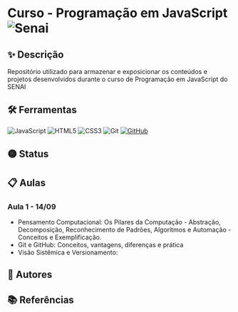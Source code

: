 # Curso - Programação em JavaScript ![Senai](https://img.shields.io/badge/SENAI-FFFFFF?style=for-the-badge&logo=senai&logoColor=black)

## ✨ Descrição
Repositório utilizado para armazenar e exposicionar os conteúdos e projetos desenvolvidos durante o curso de Programação em JavaScript do SENAI
## 🛠 Ferramentas
![JavaScript](https://img.shields.io/badge/JavaScript-F7DF1E?style=for-the-badge&logo=javascript&logoColor=black) ![HTML5](https://img.shields.io/badge/HTML5-E34F26?style=for-the-badge&logo=html5&logoColor=white)
	![CSS3](https://img.shields.io/badge/CSS3-1572B6?style=for-the-badge&logo=css3&logoColor=white) 	![Git](https://img.shields.io/badge/GIT-E44C30?style=for-the-badge&logo=git&logoColor=white) 	[![GitHub](https://img.shields.io/badge/GitHub-100000?style=for-the-badge&logo=github&logoColor=white)](https://github.com/daniel-bento11)
## 🟡 Status
## 📋 Aulas
### Aula 1 - 14/09
- Pensamento Computacional: Os Pilares da Computação - Abstração, Decomposição, Reconhecimento de Padrões, Algoritmos e Automação - Conceitos e Exemplificação. 
- Git e GitHub: Conceitos, vantagens, diferenças e prática
- Visão Sistêmica e Versionamento: 
## 🧑 Autores
## 📚 Referências
